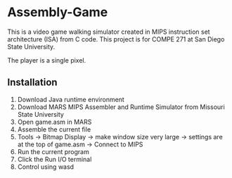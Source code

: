 # Assembly-Game

This is a video game walking simulator created in MIPS instruction set architecture (ISA) from C code. This project is for COMPE 271 at San Diego State University.

The player is a single pixel.  

## Installation  

1. Download Java runtime environment
2. Download MARS MIPS Assembler and Runtime Simulator from Missouri State University
3. Open game.asm in MARS
4. Assemble the current file
5. Tools -> Bitmap Display -> make window size very large -> settings are at the top of game.asm -> Connect to MIPS
6. Run the current program
7. Click the Run I/O terminal
8. Control using wasd
